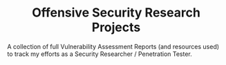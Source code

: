 <h1 align=center>Offensive Security Research Projects</h1>

<p>A collection of full Vulnerability Assessment Reports (and resources used) to track my efforts as a Security Researcher / Penetration Tester. 
</p>